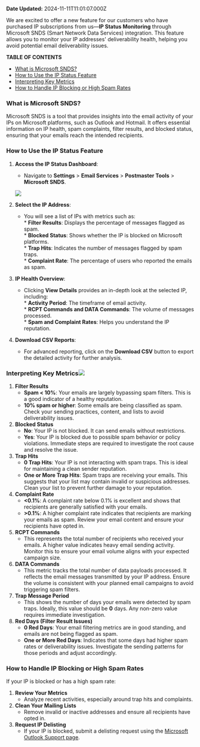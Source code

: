 **Date Updated:** 2024-11-11T11:01:07.000Z

We are excited to offer a new feature for our customers who have purchased IP subscriptions from us—**IP Status Monitoring** through Microsoft SNDS (Smart Network Data Services) integration. This feature allows you to monitor your IP addresses' deliverability health, helping you avoid potential email deliverability issues.

  
**TABLE OF CONTENTS**

* [What is Microsoft SNDS?](#What-is-Microsoft-SNDS?)
* [How to Use the IP Status Feature](#How-to-Use-the-IP-Status-Feature)
* [Interpreting Key Metrics](#Interpreting-Key-Metrics%E2%80%8B)
* [How to Handle IP Blocking or High Spam Rates](#How-to-Handle-IP-Blocking-or-High-Spam-Rates)

  
### **What is Microsoft SNDS?**

Microsoft SNDS is a tool that provides insights into the email activity of your IPs on Microsoft platforms, such as Outlook and Hotmail. It offers essential information on IP health, spam complaints, filter results, and blocked status, ensuring that your emails reach the intended recipients.

  
### **How to Use the IP Status Feature**

1. **Access the IP Status Dashboard**:  
   * Navigate to **Settings** \> **Email Services** \> **Postmaster Tools** \> **Microsoft SNDS**.  
         
   ![](https://s3.amazonaws.com/cdn.freshdesk.com/data/helpdesk/attachments/production/155035109257/original/RkEAgvx1tE7wc_8z2jcSbEll7Q5tyNZNBw.png?1729520424)
2. **Select the IP Address**:  
   * You will see a list of IPs with metrics such as:  
         * **Filter Results**: Displays the percentage of messages flagged as spam.  
         * **Blocked Status**: Shows whether the IP is blocked on Microsoft platforms.  
         * **Trap Hits**: Indicates the number of messages flagged by spam traps.  
         * **Complaint Rate**: The percentage of users who reported the emails as spam.
3. **IP Health Overview**:  
   * Clicking **View Details** provides an in-depth look at the selected IP, including:  
         * **Activity Period**: The timeframe of email activity.  
         * **RCPT Commands and DATA Commands**: The volume of messages processed.  
         * **Spam and Complaint Rates**: Helps you understand the IP reputation.
4. **Download CSV Reports**:  
   * For advanced reporting, click on the **Download CSV** button to export the detailed activity for further analysis.

### **Interpreting Key Metrics**![](https://s3.amazonaws.com/cdn.freshdesk.com/data/helpdesk/attachments/production/155035109530/original/zyeGdoevGu4d1ngOfTqb0vFFXK_V9gaHxQ.png?1729520626)

1. **Filter Results**  
   * **Spam < 10%**: Your emails are largely bypassing spam filters. This is a good indicator of a healthy reputation.  
   * **10% spam or higher**: Some emails are being classified as spam. Check your sending practices, content, and lists to avoid deliverability issues.
2. **Blocked Status**  
   * **No**: Your IP is not blocked. It can send emails without restrictions.  
   * **Yes**: Your IP is blocked due to possible spam behavior or policy violations. Immediate steps are required to investigate the root cause and resolve the issue.
3. **Trap Hits**  
   * **0 Trap Hits**: Your IP is not interacting with spam traps. This is ideal for maintaining a clean sender reputation.  
   * **One or More Trap Hits**: Spam traps are receiving your emails. This suggests that your list may contain invalid or suspicious addresses. Clean your list to prevent further damage to your reputation.
4. **Complaint Rate**  
   * **<0.1%**: A complaint rate below 0.1% is excellent and shows that recipients are generally satisfied with your emails.  
   * **\>0.1%**: A higher complaint rate indicates that recipients are marking your emails as spam. Review your email content and ensure your recipients have opted in.
5. **RCPT Commands**  
   * This represents the total number of recipients who received your emails. A higher value indicates heavy email sending activity. Monitor this to ensure your email volume aligns with your expected campaign size.
6. **DATA Commands**  
   * This metric tracks the total number of data payloads processed. It reflects the email messages transmitted by your IP address. Ensure the volume is consistent with your planned email campaigns to avoid triggering spam filters.
7. **Trap Message Period**  
   * This shows the number of days your emails were detected by spam traps. Ideally, this value should be **0** days. Any non-zero value requires immediate investigation.
8. **Red Days (Filter Result Issues)**  
   * **0 Red Days**: Your email filtering metrics are in good standing, and emails are not being flagged as spam.  
   * **One or More Red Days**: Indicates that some days had higher spam rates or deliverability issues. Investigate the sending patterns for those periods and adjust accordingly.

### **How to Handle IP Blocking or High Spam Rates**

If your IP is blocked or has a high spam rate:

1. **Review Your Metrics**  
   * Analyze recent activities, especially around trap hits and complaints.
2. **Clean Your Mailing Lists**  
   * Remove invalid or inactive addresses and ensure all recipients have opted in.
3. **Request IP Delisting**  
   * If your IP is blocked, submit a delisting request using the [Microsoft Outlook Support page](https://olcsupport.office.com/).